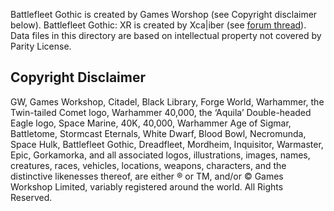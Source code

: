 Battlefleet Gothic is created by Games Worshop (see Copyright disclaimer below). Battlefleet Gothic: XR is created by Xca|iber (see [forum thread](https://www.specialist-arms.com/forum/index.php?topic=7869.0)). Data files in this directory are based on intellectual property not covered by Parity License.

## Copyright Disclaimer

GW, Games Workshop, Citadel, Black Library, Forge World, Warhammer, the Twin-tailed Comet logo, Warhammer 40,000, the ‘Aquila’ Double-headed Eagle logo, Space Marine, 40K, 40,000, Warhammer Age of Sigmar, Battletome, Stormcast Eternals, White Dwarf, Blood Bowl, Necromunda, Space Hulk, Battlefleet Gothic, Dreadfleet, Mordheim, Inquisitor, Warmaster, Epic, Gorkamorka, and all associated logos, illustrations, images, names, creatures, races, vehicles, locations, weapons, characters, and the distinctive likenesses thereof, are either ® or TM, and/or © Games Workshop Limited, variably registered around the world. All Rights Reserved.
